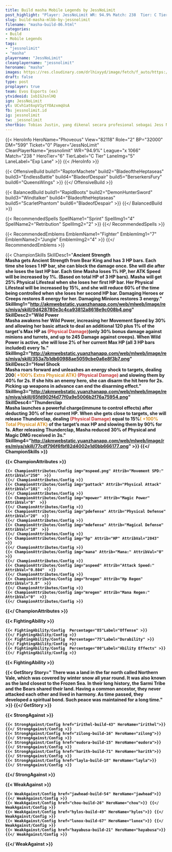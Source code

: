 ```yaml
---
title: Build masha Mobile Legends by JessNoLimit
post_highlight: "Player: JessNoLimit WR: 94.9% Match: 238  Tier: C Tier Lane: Exp Lane"
slug: build-masha-mlbb-by-jessnolimit
filename: "masha-build-86.html"
categories: 
- Build 
- Mobile Legends
tags: 
- "jessnolimit"
- "masha"
playername: "JessNoLimit"
cleanplayername: "jessnolimit"
heroname: "masha"
images: https://res.cloudinary.com/drlhixyyd/image/fetch/f_auto/https://cdn2-build.mobagenie.my.id//p/images/banner/full/masha.jpg
draft: false
type: post
proplayer: true
team: Evos Esports (ex)
ytvideoid: 1xbIGJsnlHQ
ign: JessNoLimit
yt: UCvh1at6xpV1ytYOAzxmqUsA
fb: jessnolimit.id
ig: jessnolimit
tw: _jessnolimit
shortbio: Tobias Justin, yang dikenal secara profesional sebagai Jess No Limit (lahir di Kota Jakarta, Indonesia, 5 Februari 1996; umur 25 tahun) adalah seorang pemain permainan daring, streamer, dan YouTuber berkebangsaan Indonesia.
---
```


{{< HeroInfo HeroName="Phoveous" View="82118" Role="2" BP="32000" DM="599" Ticket="0" Player="JessNoLimit" CleanPlayerName="jessnolimit" WR="94.9%" League="x 1066" Match="238 " HeroTier="6" TierLabel="C Tier" LaneImg="5" LaneLabel="Exp Lane" >}} {{< /HeroInfo >}}
 
{{< OffensiveBuild build1="RaptorMachete"  build2="BladeoftheHeptaseas" build3="EndlessBattle" build4="BladeofDespair" build5="BerserkersFury" build6="QueensWings" >}} {{</ OffensiveBuild >}}  

{{< BalancedBuild build1="RapidBoots"  build2="DemonHunterSword" build3="Windtalker" build4="BladeoftheHeptaseas" build5="ScarletPhantom" build6="BladeofDespair" >}} {{</ BalancedBuild >}}  

{{< RecommendedSpells SpellName1="Sprint" SpellImg1="4" SpellName2="Retribution" SpellImg2="2" >}} {{</ RecommendedSpells >}}   

{{< RecommendedEmblems EmblemName1="Fighter" EmblemImg1="7" EmblemName2="Jungle" EmblemImg2="4" >}} {{</ RecommendedEmblems >}}   

{{< ChampionSkills SkillDesc1="<b>Ancient Strength<br>Masha gets Ancient Strength from Bear King and has 3 HP bars. Each time she loses 1 HP bar, she can block the damage once. She will die after she loses the last HP bar. Each time Masha loses 1% HP, her ATK Speed will be increased by 1%. (Based on total HP of 3 HP bars). Masha will get 25% Physical Lifesteal when she loses her first HP bar. Her Physical Lifesteal will be increased by 15%, and she will reduce 60% of the time being controlled when she loses her second HP bar. Damaging Heroes or Creeps restores 8 energy for her. Damaging Minions restores 3 energy." SkillImg1="http://akmwebstatic.yuanzhanapp.com/web/mlweb/image/res/miya/skill/0d428780e3c4ca93812a8618e9c008b4.png"  SkillDesc2="<b>Wild Power<br>Masha awakens her Wild Power, increasing her Movement Speed by 30% and allowing her basic attack to deal an additional 120 plus 1% of the target's Max HP as <font color='#C53535'>(Physical Damage)</font>(only 30% bonus damage against minions and turrets, and up to 245 Damage against creeps). When Wild Power is active, she will lose 2% of her current Max HP (all 3 HP bars included) every 1s." SkillImg2="http://akmwebstatic.yuanzhanapp.com/web/mlweb/image/res/miya/skill/353a7b1db60988ae5059cbe0a6e8f3b7.png"  SkillDesc3="<b>Howl Shock<br>Masha roars forward and unleashes an energy shock to targets, dealing 200<font color='#D58E1F'>( +100% Extra Physical ATK)</font> <font color='#C53535'>(Physical Damage)</font> and slowing them by 40% for 2s. If she hits an enemy hero, she can disarm the hit hero for 2s. Picking up weapons in advance can end the disarming effect." SkillImg3="http://akmwebstatic.yuanzhanapp.com/web/mlweb/image/res/miya/skill/65fd902f4d77f0a9e5006b2f76a75954.png"  SkillDesc4="<b>Thunderclap<br>Masha launches a powerful charge(immune to control effects) after deducting 30% of her current HP. When she gets close to targets, she will release Thunderclap, dealing <font color='#C53535'>(Physical Damage)</font> equal to 15%<font color='#D58E1F'>( +100% Total Physical ATK)</font> of the target&rsquo;s max HP and slowing them by 90% for 1s. After releasing Thunderclap, Masha reduced 30% of Physical and Magic DMG received in 3s." SkillImg4="http://akmwebstatic.yuanzhanapp.com/web/mlweb/image/res/miya/skill/77cdf796f6fbf82d4002e1d0bb666177.png"  >}} {{</ ChampionSkills >}}
	

{{< ChampionAttributes >}}

	{{< ChampionAttributes/Config img="mspeed.png" Attrib="Movement SPD:" AttribVal="250"  >}} 
	{{</ ChampionAttributes/Config >}}
	{{< ChampionAttributes/Config img="pattack" Attrib="Physical Attack" AttribVal="101"  >}} 
	{{</ ChampionAttributes/Config >}}
	{{< ChampionAttributes/Config img="mpower" Attrib="Magic Power" AttribVal="0"  >}} 
	{{</ ChampionAttributes/Config >}}
	{{< ChampionAttributes/Config img="pdefense" Attrib="Physical Defense" AttribVal="20"  >}} 
	{{</ ChampionAttributes/Config >}}
	{{< ChampionAttributes/Config img="mdefense" Attrib="Magical Defense" AttribVal="10"  >}} 
	{{</ ChampionAttributes/Config >}}
	{{< ChampionAttributes/Config img="hp" Attrib="HP" AttribVal="2043"  >}} 
	{{</ ChampionAttributes/Config >}}
	{{< ChampionAttributes/Config img="mana" Attrib="Mana:" AttribVal="0"  >}} 
	{{</ ChampionAttributes/Config >}}
	{{< ChampionAttributes/Config img="aspeed" Attrib="Attack Speed:" AttribVal="0.804"  >}} 
	{{</ ChampionAttributes/Config >}}
	{{< ChampionAttributes/Config img="hregen" Attrib="Hp Regen" AttribVal="3.8"  >}} 
	{{</ ChampionAttributes/Config >}}
	{{< ChampionAttributes/Config img="mregen" Attrib="Mana Regen:" AttribVal="0"  >}} 
	{{</ ChampionAttributes/Config >}}
	
	
{{</ ChampionAttributes >}}


{{< FightingAbility >}}

	{{< FightingAbility/Config  Percentage="85"Label="Offense" >}} 
	{{</ FightingAbility/Config >}}		
	{{< FightingAbility/Config  Percentage="75"Label="Durability" >}} 
	{{</ FightingAbility/Config >}}
	{{< FightingAbility/Config  Percentage="80"Label="Ability Effects" >}} 
	{{</ FightingAbility/Config >}}
	
{{< FightingAbility >}}

{{< GetStory Story=" There was a land in the far north called Northern Vale, which was covered by winter snow all year round. It was also known as the land closest to the Frozen Sea. In their long history, the Sarmi Tribe and the Bears shared their land. Having a common ancestor, they never attacked each other and lived in harmony. As time passed, they developed a spiritual bond. Such peace was maintained for a long time." >}}  {{</ GetStory >}}

{{< StrongAgainst >}}

	{{< StrongAgainst/Config href="irithel-build-43" HeroName="irithel">}} {{</ StrongAgainst/Config >}}
	{{< StrongAgainst/Config href="zilong-build-16" HeroName="zilong">}} {{</ StrongAgainst/Config >}}
	{{< StrongAgainst/Config href="eudora-build-15" HeroName="eudora">}} {{</ StrongAgainst/Config >}}
	{{< StrongAgainst/Config href="harith-build-71" HeroName="harith">}} {{</ StrongAgainst/Config >}}
	{{< StrongAgainst/Config href="layla-build-18" HeroName="layla">}} {{</ StrongAgainst/Config >}}
	
{{</ StrongAgainst >}}

{{< WeakAgainst >}}

	{{< WeakAgainst/Config href="jawhead-build-54" HeroName="jawhead">}} {{</ WeakAgainst/Config >}}
	{{< WeakAgainst/Config href="chou-build-26" HeroName="chou">}} {{</ WeakAgainst/Config >}}
	{{< WeakAgainst/Config href="hylos-build-49" HeroName="hylos">}} {{</ WeakAgainst/Config >}}
	{{< WeakAgainst/Config href="lunox-build-67" HeroName="lunox">}} {{</ WeakAgainst/Config >}}
	{{< WeakAgainst/Config href="hayabusa-build-21" HeroName="hayabusa">}} {{</ WeakAgainst/Config >}}
	
{{</ WeakAgainst >}}
